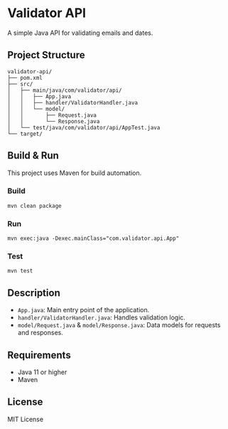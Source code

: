 # Validator API

A simple Java API for validating emails and dates.

## Project Structure

```
validator-api/
├── pom.xml
├── src/
│   ├── main/java/com/validator/api/
│   │   ├── App.java
│   │   ├── handler/ValidatorHandler.java
│   │   └── model/
│   │       ├── Request.java
│   │       └── Response.java
│   └── test/java/com/validator/api/AppTest.java
└── target/
```

## Build & Run

This project uses Maven for build automation.

### Build

```
mvn clean package
```

### Run

```
mvn exec:java -Dexec.mainClass="com.validator.api.App"
```

### Test

```
mvn test
```

## Description

- `App.java`: Main entry point of the application.
- `handler/ValidatorHandler.java`: Handles validation logic.
- `model/Request.java` & `model/Response.java`: Data models for requests and responses.

## Requirements
- Java 11 or higher
- Maven

## License

MIT License
